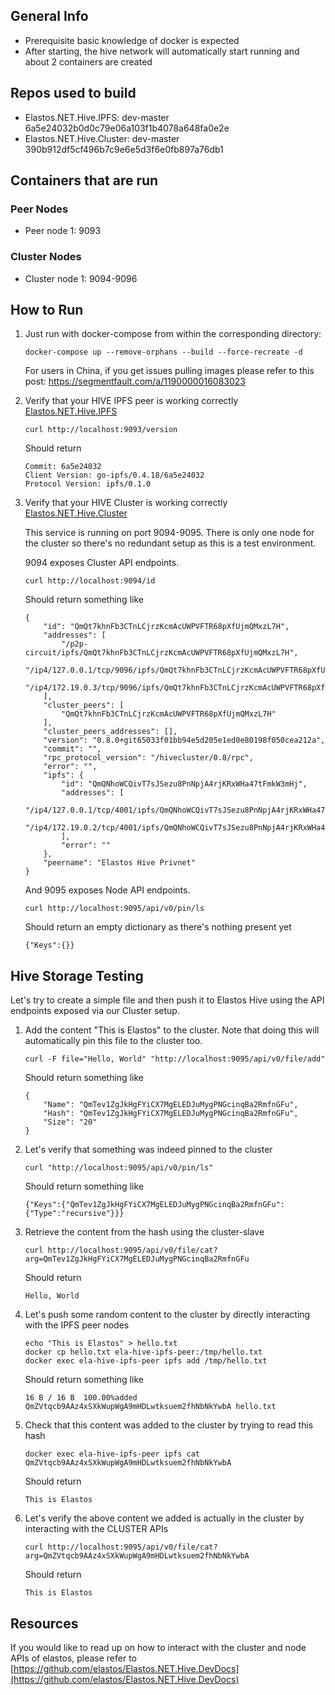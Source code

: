## General Info

- Prerequisite basic knowledge of docker is expected  
- After starting, the hive network will automatically start running and about 2 containers are created

## Repos used to build 

- Elastos.NET.Hive.IPFS: dev-master 6a5e24032b0d0c79e06a103f1b4078a648fa0e2e
- Elastos.NET.Hive.Cluster: dev-master 390b912df5cf496b7c9e6e5d3f6e0fb897a76db1

## Containers that are run

### Peer Nodes

- Peer node 1: 9093

### Cluster Nodes

- Cluster node 1: 9094-9096

## How to Run

1. Just run with docker-compose from within the corresponding directory:
    
    ```
    docker-compose up --remove-orphans --build --force-recreate -d
    ```
    For users in China, if you get issues pulling images please refer to this post: https://segmentfault.com/a/1190000016083023

2. Verify that your HIVE IPFS peer is working correctly [Elastos.NET.Hive.IPFS](http://github.com/elastos/Elastos.NET.Hive.IPFS)

    ```
    curl http://localhost:9093/version
    ```

    Should return
    ```
    Commit: 6a5e24032
    Client Version: go-ipfs/0.4.18/6a5e24032
    Protocol Version: ipfs/0.1.0
    ```

3. Verify that your HIVE Cluster is working correctly [Elastos.NET.Hive.Cluster](http://github.com/elastos/Elastos.NET.Hive.Cluster)

    This service is running on port 9094-9095. There is only one node for the cluster so there's no redundant setup as this is a test environment. 
    
    9094 exposes Cluster API endpoints.
    ```
    curl http://localhost:9094/id
    ```

    Should return something like
    ```
    {
        "id": "QmQt7khnFb3CTnLCjrzKcmAcUWPVFTR68pXfUjmQMxzL7H",
        "addresses": [
            "/p2p-circuit/ipfs/QmQt7khnFb3CTnLCjrzKcmAcUWPVFTR68pXfUjmQMxzL7H",
            "/ip4/127.0.0.1/tcp/9096/ipfs/QmQt7khnFb3CTnLCjrzKcmAcUWPVFTR68pXfUjmQMxzL7H",
            "/ip4/172.19.0.3/tcp/9096/ipfs/QmQt7khnFb3CTnLCjrzKcmAcUWPVFTR68pXfUjmQMxzL7H"
        ],
        "cluster_peers": [
            "QmQt7khnFb3CTnLCjrzKcmAcUWPVFTR68pXfUjmQMxzL7H"
        ],
        "cluster_peers_addresses": [],
        "version": "0.8.0+git65033f01bb94e5d205e1ed0e80198f050cea212a",
        "commit": "",
        "rpc_protocol_version": "/hivecluster/0.8/rpc",
        "error": "",
        "ipfs": {
            "id": "QmQNhoWCQivT7sJSezu8PnNpjA4rjKRxWHa47tFmkW3mHj",
            "addresses": [
            "/ip4/127.0.0.1/tcp/4001/ipfs/QmQNhoWCQivT7sJSezu8PnNpjA4rjKRxWHa47tFmkW3mHj",
            "/ip4/172.19.0.2/tcp/4001/ipfs/QmQNhoWCQivT7sJSezu8PnNpjA4rjKRxWHa47tFmkW3mHj"
            ],
            "error": ""
        },
        "peername": "Elastos Hive Privnet"
    }
    ```

    And 9095 exposes Node API endpoints.
    ```
    curl http://localhost:9095/api/v0/pin/ls
    ```

    Should return an empty dictionary as there's nothing present yet
    ```
    {"Keys":{}}
    ```

## Hive Storage Testing

Let's try to create a simple file and then push it to Elastos Hive using the API endpoints exposed via our Cluster setup.

1. Add the content "This is Elastos" to the cluster. Note that doing this will automatically pin this file to the cluster too.
    ```
    curl -F file="Hello, World" "http://localhost:9095/api/v0/file/add"
    ```

    Should return something like
    ```
    {
        "Name": "QmTev1ZgJkHgFYiCX7MgELEDJuMygPNGcinqBa2RmfnGFu",
        "Hash": "QmTev1ZgJkHgFYiCX7MgELEDJuMygPNGcinqBa2RmfnGFu",
        "Size": "20"
    }
    ```

2. Let's verify that something was indeed pinned to the cluster
    ```
    curl "http://localhost:9095/api/v0/pin/ls"
    ```

    Should return something like
    ```
    {"Keys":{"QmTev1ZgJkHgFYiCX7MgELEDJuMygPNGcinqBa2RmfnGFu":{"Type":"recursive"}}}
    ```

3. Retrieve the content from the hash using the cluster-slave
    ```
    curl http://localhost:9095/api/v0/file/cat?arg=QmTev1ZgJkHgFYiCX7MgELEDJuMygPNGcinqBa2RmfnGFu
    ```

    Should return
    ```
    Hello, World
    ```

4. Let's push some random content to the cluster by directly interacting with the IPFS peer nodes
    ```
    echo "This is Elastos" > hello.txt
    docker cp hello.txt ela-hive-ipfs-peer:/tmp/hello.txt
    docker exec ela-hive-ipfs-peer ipfs add /tmp/hello.txt
    ```

    Should return something like
    ```
    16 B / 16 B  100.00%added QmZVtqcb9AAz4xSXkWupWgA9mHDLwtksuem2fhNbNkYwbA hello.txt
    ```  

5. Check that this content was added to the cluster by trying to read this hash
    ```
    docker exec ela-hive-ipfs-peer ipfs cat QmZVtqcb9AAz4xSXkWupWgA9mHDLwtksuem2fhNbNkYwbA
    ```

    Should return
    ```
    This is Elastos
    ```

6. Let's verify the above content we added is actually in the cluster by interacting with the CLUSTER APIs
    ```
    curl http://localhost:9095/api/v0/file/cat?arg=QmZVtqcb9AAz4xSXkWupWgA9mHDLwtksuem2fhNbNkYwbA
    ```

    Should return
    ```
    This is Elastos
    ```

## Resources

If you would like to read up on how to interact with the cluster and node APIs of elastos, please refer to [https://github.com/elastos/Elastos.NET.Hive.DevDocs](https://github.com/elastos/Elastos.NET.Hive.DevDocs)